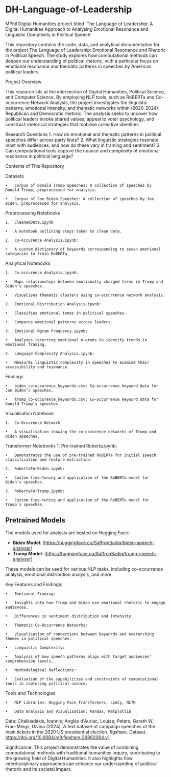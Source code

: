 # DH-Language-of-Leadership
MPhil Digital Humanities project titled 'The Language of Leadership: A Digital Humanities Approach to Analysing Emotional Resonance and Linguistic Complexity in Political Speech'

This repository contains the code, data, and analytical documentation for the project The Language of Leadership: Emotional Resonance and Rhetoric in Political Speech. The study explores how computational methods can deepen our understanding of political rhetoric, with a particular focus on emotional resonance and thematic patterns in speeches by American political leaders.

Project Overview

This research sits at the intersection of Digital Humanities, Political Science, and Computer Science. By employing NLP tools, such as RoBERTa and Co-occurrence Network Analysis, the project investigates the linguistic patterns, emotional intensity, and thematic networks within (2020-2024) Republican and Democratic rhetoric. The analysis seeks to uncover how political leaders invoke shared values, appeal to voter psychology, and construct rhetorical strategies that mobilise collective identities.

Research Questions
	1.	How do emotional and thematic patterns in political speeches differ across party lines?
	2.	What linguistic strategies resonate most with audiences, and how do these vary in framing and sentiment?
	3.	Can computational tools capture the nuance and complexity of emotional resonance in political language?

Contents of This Repository

Datasets

	•	Corpus of Donald Trump Speeches: A collection of speeches by Donald Trump, preprocessed for analysis.
 
	•	Corpus of Joe Biden Speeches: A collection of speeches by Joe Biden, preprocessed for analysis.


Preprocessing Notebooks

	1. 	CleanedData.ipynb
	
	•	A notebook outlining steps taken to clean data. 

	2.	Co-occurence Analysis.ipynb:

 	•	A custom dictionary of keywords corresponding to seven emotional categories to train RoBERTa.

Analytical Notebooks

	1.	Co-occurence Analysis.ipynb:
 
	•	Maps relationships between emotionally charged terms in Trump and Biden’s speeches.
 
	•	Visualises thematic clusters using co-occurrence network analysis.
 
	2.	Emotional Distribution Analysis.ipynb:
 
	•	Classifies emotional tones in political speeches.
 
	•	Compares emotional patterns across leaders.
 
	3.	Emotional Ngram Frequency.ipynb:
 
	•	Analyses recurring emotional n-grams to identify trends in emotional framing.
 
	4.	Language Complexity Analysis.ipynb:
 
	•	Measures linguistic complexity in speeches to examine their accessibility and resonance.

 Findings

	•	biden_co-occurence_keywords.csv: Co-occurrence keyword data for Joe Biden’s speeches.
 
	•	trump_co-occurence_keywords.csv: Co-occurrence keyword data for Donald Trump’s speeches.

 Visualisation Notebook

	1. 	Co-Occurence Network
	
	•	A visualisation showing the co-occurence networks of Trump and Biden speeches.

 Transformer Notebooks
	1.	Pre-trained Roberta.ipynb:
 
	•	Demonstrates the use of pre-trained RoBERTa for initial speech classification and feature extraction.
 
	2.	RobertaForBiden.ipynb:
 
	•	Custom fine-tuning and application of the RoBERTa model for Biden’s speeches.
 
	3.	RobertaForTrump.ipynb:
 
	•	Custom fine-tuning and application of the RoBERTa model for Trump’s speeches.
	

 ## Pretrained Models

The models used for analysis are  hosted on Hugging Face:

- **Biden Model**: (https://huggingface.co/SaffronSadiq/biden-speech-analyser)
- **Trump Model**: (https://huggingface.co/SaffronSadiq/trump-speech-analyser)

These models can be used for various NLP tasks, including co-occurrence analysis, emotional distribution analysis, and more.

Key Features and Findings:

	•	Emotional Framing:
 
	•	Insights into how Trump and Biden use emotional rhetoric to engage audiences.
 
	•	Differences in sentiment distribution and intensity.
 
	•	Thematic Co-Occurrence Networks:
 
	•	Visualisation of connections between keywords and overarching themes in political speeches.
 
	•	Linguistic Complexity:
 
	•	Analysis of how speech patterns align with target audiences’ comprehension levels.
 
	•	Methodological Reflections:
 
	•	Evaluation of the capabilities and constraints of computational tools in capturing political nuance.

Tools and Technologies

	•	NLP Libraries: Hugging Face Transformers, spaCy, NLTK
 
	•	Data Analysis and Visualisation: Pandas, Matplotlib


Data: Chalkiadakis, Ioannis; Anglès d'Auriac, Louise; Peters, Gareth W.; Frau-Meigs, Divina (2024). A text dataset of campaign speeches of the main tickets in the 2020 US presidential election. figshare. Dataset. https://doi.org/10.6084/m9.figshare.26862064.v1

Significance: This project demonstrates the value of combining computational methods with traditional humanities inquiry, contributing to the growing field of Digital Humanities. It also highlights how interdisciplinary approaches can enhance our understanding of political rhetoric and its societal impact.
